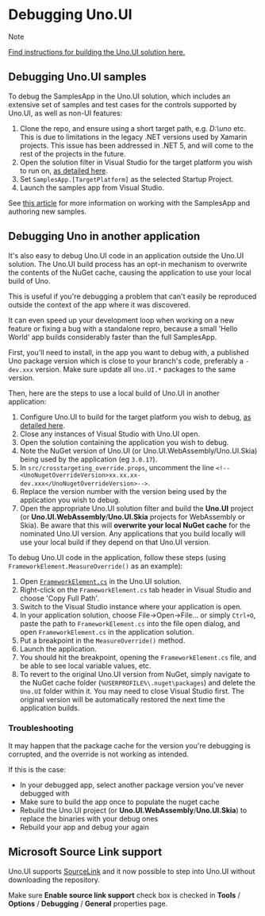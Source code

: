 # Debugging Uno.UI

> [!Note]
> [Find instructions for building the Uno.UI solution here.](building-uno-ui.md) 

## Debugging Uno.UI samples

To debug the SamplesApp in the Uno.UI solution, which includes an extensive set of samples and test cases for the controls supported by Uno.UI, as well as non-UI features:

1. Clone the repo, and ensure using a short target path, e.g. _D:\uno_ etc.  
This is due to limitations in the legacy .NET versions used by Xamarin projects. This issue has been addressed in .NET 5, and will come to the rest of the projects in the future.
2. Open the solution filter in Visual Studio for the target platform you wish to run on, [as detailed here](building-uno-ui.md).
3. Set `SamplesApp.[TargetPlatform]` as the selected Startup Project.
4. Launch the samples app from Visual Studio.

See [this article](working-with-the-samples-apps.md) for more information on working with the SamplesApp and authoring new samples.

## Debugging Uno in another application

It's also easy to debug Uno.UI code in an application outside the Uno.UI solution. The Uno.UI build process has an opt-in mechanism to overwrite the contents of the NuGet cache, causing the application to use your local build of Uno.

This is useful if you're debugging a problem that can't easily be reproduced outside the context of the app where it was discovered. 

It can even speed up your development loop when working on a new feature or fixing a bug with a standalone repro, because a small 'Hello World' app builds considerably faster than the full SamplesApp.

First, you'll need to install, in the app you want to debug with, a published Uno package version which is close to your branch's code, preferably a `-dev.xxx` version. Make sure update all `Uno.UI.*` packages to the same version.

Then, here are the steps to use a local build of Uno.UI in another application:

1. Configure Uno.UI to build for the target platform you wish to debug, [as detailed here](building-uno-ui.md).
2. Close any instances of Visual Studio with Uno.UI open.
3. Open the solution containing the application you wish to debug.
4. Note the NuGet version of Uno.UI (or Uno.UI.WebAssembly/Uno.UI.Skia) being used by the application (eg `3.0.17`).
5. In `src/crosstargeting_override.props`, uncomment the line `<!--<UnoNugetOverrideVersion>xx.xx.xx-dev.xxx</UnoNugetOverrideVersion>-->`.
6. Replace the version number with the version being used by the application you wish to debug.
7. Open the appropriate Uno.UI solution filter and build the **Uno.UI** project (or **Uno.UI.WebAssembly**/**Uno.UI.Skia** projects for WebAssembly or Skia). Be aware that this will **overwrite your local NuGet cache** for the nominated Uno.UI version. Any applications that you build locally will use your local build if they depend on that Uno.UI version.

To debug Uno.UI code in the application, follow these steps (using `FrameworkElement.MeasureOverride()` as an example):

1. Open [`FrameworkElement.cs`](https://github.com/unoplatform/uno/blob/master/src/Uno.UI/UI/Xaml/FrameworkElement.cs) in the Uno.UI solution.
2. Right-click on the `FrameworkElement.cs` tab header in Visual Studio and choose 'Copy Full Path'. 
3. Switch to the Visual Studio instance where your application is open.
4. In your application solution, choose File->Open->File... or simply `Ctrl+O`, paste the path to `FrameworkElement.cs` into the file open dialog, and open `FrameworkElement.cs` in the application solution.
5. Put a breakpoint in the `MeasureOverride()` method.
6. Launch the application.
7. You should hit the breakpoint, opening the `FrameworkElement.cs` file, and be able to see local variable values, etc.
8. To revert to the original Uno.UI version from NuGet, simply navigate to the NuGet cache folder (`%USERPROFILE%\.nuget\packages`) and delete the `Uno.UI` folder within it. You may need to close Visual Studio first. The original version will be automatically restored the next time the application builds.

### Troubleshooting
It may happen that the package cache for the version you're debugging is corrupted, and the override is not working as intended.

If this is the case:
- In your debugged app, select another package version you've never debugged with
- Make sure to build the app once to populate the nuget cache
- Rebuild the Uno.UI project (or **Uno.UI.WebAssembly**/**Uno.UI.Skia**) to replace the binaries with your debug ones
- Rebuild your app and debug your again

## Microsoft Source Link support
Uno.UI supports [SourceLink](https://github.com/dotnet/sourcelink/) and it now possible to
step into Uno.UI without downloading the repository.

Make sure **Enable source link support** check box is checked in **Tools** / **Options**
/ **Debugging** / **General** properties page.
